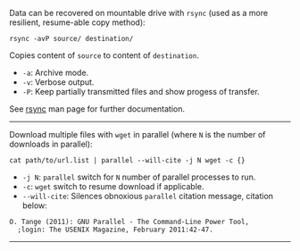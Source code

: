 Data can be recovered on mountable drive with `rsync` 
(used as a more resilient, resume-able copy method):

```
rsync -avP source/ destination/
```
Copies content of `source` to content of `destination`.
* `-a`: Archive mode.
* `-v`: Verbose output.
* `-P`: Keep partially transmitted files and show progess of transfer.

See [rsync](https://download.samba.org/pub/rsync/rsync.html) man page for further documentation.

---
Download multiple files with `wget` in parallel 
(where `N` is the number of downloads in parallel):

```
cat path/to/url.list | parallel --will-cite -j N wget -c {}
```
* `-j N`: `parallel` switch for `N` number of parallel processes to run.
* `-c`: `wget` switch to resume download if applicable.
* `--will-cite`: Silences obnoxious `parallel` citation message, citation below:
```
O. Tange (2011): GNU Parallel - The Command-Line Power Tool,
  ;login: The USENIX Magazine, February 2011:42-47.
```

---
